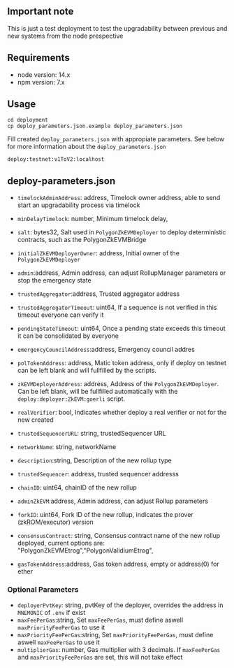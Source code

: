 ## Important note

This is just a test deployment to test the upgradability between previous and new systems from the node prespective

## Requirements

-   node version: 14.x
-   npm version: 7.x

## Usage

```
cd deployment
cp deploy_parameters.json.example deploy_parameters.json
```

Fill created `deploy_parameters.json` with appropiate parameters.
See below for more information about the `deploy_parameters.json`

```
deploy:testnet:v1ToV2:localhost
```

## deploy-parameters.json

-   `timelockAdminAddress`: address, Timelock owner address, able to send start an upgradability process via timelock
-   `minDelayTimelock`: number, Minimum timelock delay,
-   `salt`: bytes32, Salt used in `PolygonZkEVMDeployer` to deploy deterministic contracts, such as the PolygonZkEVMBridge
-   `initialZkEVMDeployerOwner`: address, Initial owner of the `PolygonZkEVMDeployer`
-   `admin`:address, Admin address, can adjust RollupManager parameters or stop the emergency state
-   `trustedAggregator`:address, Trusted aggregator address
-   `trustedAggregatorTimeout`: uint64, If a sequence is not verified in this timeout everyone can verify it
-   `pendingStateTimeout`: uint64, Once a pending state exceeds this timeout it can be consolidated by everyone
-   `emergencyCouncilAddress`:address, Emergency council addres
-   `polTokenAddress`: address, Matic token address, only if deploy on testnet can be left blank and will fullfilled by the scripts.
-   `zkEVMDeployerAddress`: address, Address of the `PolygonZkEVMDeployer`. Can be left blank, will be fullfilled automatically with the `deploy:deployer:ZkEVM:goerli` script.

-   `realVerifier`: bool, Indicates whether deploy a real verifier or not for the new created
-   `trustedSequencerURL`: string, trustedSequencer URL
-   `networkName`: string, networkName
-   `description`:string, Description of the new rollup type
-   `trustedSequencer`: address, trusted sequencer addresss
-   `chainID`: uint64, chainID of the new rollup
-   `adminZkEVM`:address, Admin address, can adjust Rollup parameters
-   `forkID`: uint64, Fork ID of the new rollup, indicates the prover (zkROM/executor) version
-   `consensusContract`: string, Consensus contract name of the new rollup deployed, current options are: "PolygonZkEVMEtrog","PolygonValidiumEtrog",
-   `gasTokenAddress`:address, Gas token address, empty or address(0) for ether

### Optional Parameters

-   `deployerPvtKey`: string, pvtKey of the deployer, overrides the address in `MNEMONIC` of `.env` if exist
-   `maxFeePerGas`:string, Set `maxFeePerGas`, must define aswell `maxPriorityFeePerGas` to use it
-   `maxPriorityFeePerGas`:string, Set `maxPriorityFeePerGas`, must define aswell `maxFeePerGas` to use it
-   `multiplierGas`: number, Gas multiplier with 3 decimals. If `maxFeePerGas` and `maxPriorityFeePerGas` are set, this will not take effect
